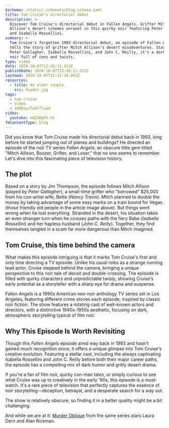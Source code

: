 ```yaml
---
$schema: /static/_schemata/blog.schema.yaml
title: Tom Cruise's directorial debut
description: >-
  Discover Tom Cruise's directorial debut in Fallen Angels. Grifter Mitch
  Allison's desert schemes unravel in this quirky noir featuring Peter Gallagher
  and Isabella Rossellini.
summary: >-
  Tom Cruise's forgotten 1993 directorial debut, an episode of Fallen Angels,
  tells the story of grifter Mitch Allison's desert misadventures. Starring
  Peter Gallagher, Isabella Rossellini, and John C. Reilly, it's a dark, quirky
  noir full of cons and twists.
type: video
date: 2024-10-07T12:26:11.511Z
publishDate: 2024-10-07T12:26:11.511Z
lastmod: 2024-10-07T13:31:34.091Z
resources:
  - title: An older couple.
    src: header.jpg
tags:
  - tom cruise
  - video
  - 100DaysToOffload
video:
  youtube: mAZXRpPX-hI
fmContentType: blog
---
```


Did you know that Tom Cruise made his directorial debut back in 1993, long before he started jumping out of planes and buildings? He directed an episode of the noir TV series *Fallen Angels*, an obscure little gem titled "Mitch Allison, Boozer, Grifter, and Loser," that no one seems to remember. Let's dive into this fascinating piece of television history.

## The plot

Based on a story by Jim Thompson, the episode follows Mitch Allison (played by *Peter Gallagher*), a small-time grifter who "borrowed" $25,000 from his con-artist wife, Bette (*Nancy Travis*). Mitch planned to double the money by taking advantage of some easy marks on a train bound for Vegas (those friendly old people in the article image above). But things went wrong when he lost everything. Stranded in the desert, his situation takes an even stranger turn when he crosses paths with the fiery Babe (*Isabella Rossellini*) and her hapless husband (*John C. Reilly*). Together, they find themselves tangled in a scam far more dangerous than Mitch imagined.

## Tom Cruise, this time behind the camera

What makes this episode intriguing is that it marks Tom Cruise's first and only time directing a TV episode. Unlike his usual roles as a strange running lead actor, Cruise stepped behind the camera, bringing a unique perspective to this noir tale of deceit and double-crossing. The episode is filled with quirky characters and unpredictable twists, showing Cruise's early potential as a storyteller with a sharp eye for drama and suspense.

Fallen Angels is a 1990s American neo-noir anthology TV series set in Los Angeles, featuring different crime stories each episode, inspired by classic noir fiction. The show features a rotating cast of well-known actors and directors, with a distinctive 1940s-1950s aesthetic, focusing on dark, atmospheric storytelling typical of film noir.

## Why This Episode Is Worth Revisiting

Though this *Fallen Angels* episode aired way back in 1993 and hasn't gained much recognition since, it offers a unique glimpse into Tom Cruise's creative evolution. Featuring a stellar cast, including the always captivating Isabella Rossellini and John C. Reilly before both their major career paths, the episode has a compelling mix of dark humor and gritty desert drama.

If you're a fan of film noir, quirky con-man tales, or simply curious to see what Cruise was up to creatively in the early '90s, this episode is a must-watch. It's a rare piece of television that perfectly captures the essence of noir storytelling—deception, betrayal, and a desperate search for a way out.

The show is relatively obscure, so finding it in a better quality might be a bit challenging.

And while we are at it: [Murder Oblique](https://www.youtube.com/watch?v=sHDU4YpKDnE) from the same series stars Laura Dern and Alan Rickman.
